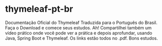 # thymeleaf-pt-br
Documentação Oficial do Thymeleaf Traduzida para o Português do Brasil. Faça o Download e comece seus estudos. Ah! Compartilhei também um vídeo prático onde você pode ver a prática e depois aprofundar, usando Java, Spring Boot e Thymeleaf. Os links estão todos no .pdf. Bons estudos.
